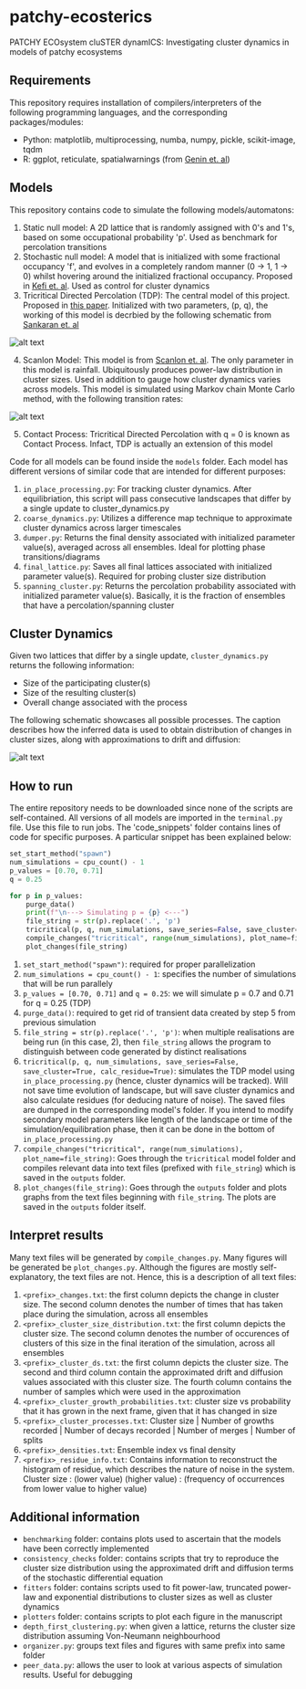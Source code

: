 # patchy-ecosterics
PATCHY ECOsystem cluSTER dynamICS: Investigating cluster dynamics in models of patchy ecosystems

## Requirements

This repository requires installation of compilers/interpreters of the following programming languages, and the corresponding packages/modules:

- Python: matplotlib, multiprocessing, numba, numpy, pickle, scikit-image, tqdm
- R: ggplot, reticulate, spatialwarnings (from [Genin et. al](https://besjournals.onlinelibrary.wiley.com/doi/10.1111/2041-210X.13058))

## Models

This repository contains code to simulate the following models/automatons:
1) Static null model: A 2D lattice that is randomly assigned with 0's and 1's, based on some occupational probability 'p'. Used as benchmark for percolation transitions
2) Stochastic null model: A model that is initialized with some fractional occupancy 'f', and evolves in a completely random manner (0 -> 1, 1 -> 0) whilst hovering around the initialized fractional occupancy. Proposed in [Kefi et. al](https://onlinelibrary.wiley.com/doi/full/10.1111/j.1461-0248.2010.01553.x). Used as control for cluster dynamics
3) Tricritical Directed Percolation (TDP): The central model of this project. Proposed in [this paper](https://arxiv.org/abs/cond-mat/0608339). Initialized with two parameters, (p, q), the working of this model is decrbied by the following schematic from [Sankaran et. al](https://besjournals.onlinelibrary.wiley.com/doi/full/10.1111/2041-210X.13304)

![alt text](https://i.ibb.co/k95q8tF/tdp-schematic.png)

4) Scanlon Model: This model is from [Scanlon et. al](https://www.nature.com/articles/nature06060). The only parameter in this model is rainfall. Ubiquitously produces power-law distribution in cluster sizes. Used in addition to gauge how cluster dynamics varies across models. This model is simulated using Markov chain Monte Carlo method, with the following transition rates:

![alt text](https://i.ibb.co/vBR8qps/scanlon-equations.png)

5) Contact Process: Tricritical Directed Percolation with q = 0 is known as Contact Process. Infact, TDP is actually an extension of this model

Code for all models can be found inside the `models` folder. Each model has different versions of similar code that are intended for different purposes:

1) `in_place_processing.py`: For tracking cluster dynamics. After equilibriation, this script will pass consecutive landscapes that differ by a single update to cluster_dynamics.py
2) `coarse_dynamics.py`: Utilizes a difference map technique to approximate cluster dynamics across larger timescales
3) `dumper.py`: Returns the final density associated with initialized parameter value(s), averaged across all ensembles. Ideal for plotting phase transitions/diagrams
4) `final_lattice.py`: Saves all final lattices associated with initialized parameter value(s). Required for probing cluster size distribution
5) `spanning_cluster.py`: Returns the percolation probability associated with initialized parameter value(s). Basically, it is the fraction of ensembles that have a percolation/spanning cluster

## Cluster Dynamics

Given two lattices that differ by a single update, `cluster_dynamics.py` returns the following information:
- Size of the participating cluster(s)
- Size of the resulting cluster(s)
- Overall change associated with the process

The following schematic showcases all possible processes. The caption describes how the inferred data is used to obtain distribution of changes in cluster sizes, along with approximations to drift and diffusion:

![alt text](https://i.ibb.co/YLMkwD6/cd.png)

## How to run

The entire repository needs to be downloaded since none of the scripts are self-contained. All versions of all models are imported in the `terminal.py` file. Use this file to run jobs. The 'code_snippets' folder contains lines of code for specific purposes. A particular snippet has been explained below:

```python
set_start_method("spawn")
num_simulations = cpu_count() - 1
p_values = [0.70, 0.71]
q = 0.25

for p in p_values:
    purge_data()
    print(f"\n---> Simulating p = {p} <---")
    file_string = str(p).replace('.', 'p')
    tricritical(p, q, num_simulations, save_series=False, save_cluster=True, calc_residue=True)
    compile_changes("tricritical", range(num_simulations), plot_name=file_string)
    plot_changes(file_string)
```

1) `set_start_method("spawn")`: required for proper parallelization
2) `num_simulations = cpu_count() - 1`: specifies the number of simulations that will be run parallely
3) `p_values = [0.70, 0.71]` and `q = 0.25`: we will simulate p = 0.7 and 0.71 for q = 0.25 (TDP)
4) `purge_data()`: required to get rid of transient data created by step 5 from previous simulation
5) `file_string = str(p).replace('.', 'p')`: when multiple realisations are being run (in this case, 2), then `file_string` allows the program to distinguish between code generated by distinct realisations
5) `tricritical(p, q, num_simulations, save_series=False, save_cluster=True, calc_residue=True)`: simulates the TDP model using `in_place_processing.py` (hence, cluster dynamics will be tracked). Will not save time evolution of landscape, but will save cluster dynamics and also calculate residues (for deducing nature of noise). The saved files are dumped in the corresponding model's folder. If you intend to modify secondary model parameters like length of the landscape or time of the simulation/equilibration phase, then it can be done in the bottom of `in_place_processing.py`
6) `compile_changes("tricritical", range(num_simulations), plot_name=file_string)`: Goes through the `tricritical` model folder and compiles relevant data into text files (prefixed with `file_string`) which is saved in the `outputs` folder.
7) `plot_changes(file_string)`: Goes through the `outputs` folder and plots graphs from the text files beginning with `file_string`. The plots are saved in the `outputs` folder itself.

## Interpret results

Many text files will be generated by `compile_changes.py`. Many figures will be generated be `plot_changes.py`. Although the figures are mostly self-explanatory, the text files are not. Hence, this is a description of all text files:

1) `<prefix>_changes.txt`: the first column depicts the change in cluster size. The second column denotes the number of times that has taken place during the simulation, across all ensembles
2) `<prefix>_cluster_size_distribution.txt`: the first column depicts the cluster size. The second column denotes the number of occurences of clusters of this size in the final iteration of the simulation, across all ensembles
3) `<prefix>_cluster_ds.txt`: the first column depicts the cluster size. The second and third column contain the approximated drift and diffusion values associated with this cluster size. The fourth column contains the number of samples which were used in the approximation
4) `<prefix>_cluster_growth_probabilities.txt`: cluster size vs probability that it has grown in the next frame, given that it has changed in size
5) `<prefix>_cluster_processes.txt`: Cluster size | Number of growths recorded | Number of decays recorded | Number of merges | Number of splits
6) `<prefix>_densities.txt`: Ensemble index vs final density
7) `<prefix>_residue_info.txt`: Contains information to reconstruct the histogram of residue, which describes the nature of noise in the system. Cluster size : (lower value) (higher value) : (frequency of occurrences from lower value to higher value)

## Additional information

- `benchmarking` folder: contains plots used to ascertain that the models have been correctly implemented
- `consistency_checks` folder: contains scripts that try to reproduce the cluster size distribution using the approximated drift and diffusion terms of the stochastic differential equation
- `fitters` folder: contains scripts used to fit power-law, truncated power-law and exponential distributions to cluster sizes as well as cluster dynamics
- `plotters` folder: contains scripts to plot each figure in the manuscript
- `depth_first_clustering.py`: when given a lattice, returns the cluster size distribution assuming Von-Neumann neighbourhood
- `organizer.py`: groups text files and figures with same prefix into same folder
- `peer_data.py`: allows the user to look at various aspects of simulation results. Useful for debugging
